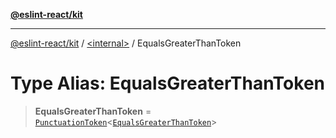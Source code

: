 [**@eslint-react/kit**](../../README.md)

***

[@eslint-react/kit](../../README.md) / [\<internal\>](../README.md) / EqualsGreaterThanToken

# Type Alias: EqualsGreaterThanToken

> **EqualsGreaterThanToken** = [`PunctuationToken`](../interfaces/PunctuationToken.md)\<[`EqualsGreaterThanToken`](../enumerations/SyntaxKind.md#equalsgreaterthantoken)\>
